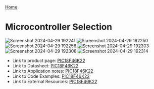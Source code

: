 [Home](/index.md)

# **Microcontroller Selection**
![Screenshot 2024-04-29 192241](https://github.com/Team-309-Hydro-Pro/EGR314-Spring2024-Team309.github.io/assets/157083379/1179fb41-c6c6-4c6e-9537-7ace434e971e)
![Screenshot 2024-04-29 192250](https://github.com/Team-309-Hydro-Pro/EGR314-Spring2024-Team309.github.io/assets/157083379/2d925a80-929d-464c-8cee-e89d348dbfe8)
![Screenshot 2024-04-29 192258](https://github.com/Team-309-Hydro-Pro/EGR314-Spring2024-Team309.github.io/assets/157083379/4845a134-e090-40c6-958e-c8b4f841743c)
![Screenshot 2024-04-29 192303](https://github.com/Team-309-Hydro-Pro/EGR314-Spring2024-Team309.github.io/assets/157083379/abfd1639-27e6-4dcd-8281-d2f18a11ebc7)
![Screenshot 2024-04-29 192308](https://github.com/Team-309-Hydro-Pro/EGR314-Spring2024-Team309.github.io/assets/157083379/ddbaaa1c-827b-49db-b83b-2cd854d79870)
![Screenshot 2024-04-29 192314](https://github.com/Team-309-Hydro-Pro/EGR314-Spring2024-Team309.github.io/assets/157083379/440e1bdb-96e8-43d7-8dfd-ef3e26f96a43)



* Link to product page: [PIC18F46K22](https://www.microchip.com/en-us/product/PIC18F46K22)
* Link to Datasheet: [PIC18F46K22](https://ww1.microchip.com/downloads/aemDocuments/documents/MCU08/ProductDocuments/DataSheets/PIC18%28L%29F2X-4XK22-Data-Sheet-40001412H.pdf)
* Link to Application notes: [PIC18F46K22](https://www.microchip.com/en-us/application-notes/an1921)
* Link to Code Examples: [PIC18F46K22](https://simple-circuit.com/pic18f46k22-adc-7-segment-display-ccs-c/)
* Link to External Resources: [PIC18F46K22](https://www.youtube.com/watch?v=gXaTH2KL0nE)



